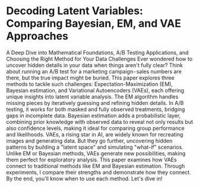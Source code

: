 # Decoding Latent Variables: Comparing Bayesian, EM, and VAE Approaches
A Deep Dive into Mathematical Foundations, A/B Testing Applications, and Choosing the Right Method for Your Data Challenges
Ever wondered how to uncover hidden details in your data when things aren't fully clear? Think about running an A/B test for a marketing campaign - sales numbers are there, but the true impact might be buried. This paper explores three methods to tackle such challenges: Expectation-Maximization (EM), Bayesian estimation, and Variational Autoencoders (VAEs), each offering unique insights into latent variable analysis.
The EM algorithm handles missing pieces by iteratively guessing and refining hidden details. In A/B testing, it works for both masked and fully observed treatments, bridging gaps in incomplete data. Bayesian estimation adds a probabilistic layer, combining prior knowledge with observed data to reveal not only results but also confidence levels, making it ideal for comparing group performance and likelihoods.
VAEs, a rising star in AI, are widely known for recreating images and generating data. But they go further, uncovering hidden patterns by building a "latent space" and simulating "what-if" scenarios. Unlike EM or Bayesian methods, VAEs generate new possibilities, making them perfect for exploratory analysis.
This paper examines how VAEs connect to traditional methods like EM and Bayesian estimation. Through experiments, I compare their strengths and demonstrate how they connect. By the end, you'll know when to use each method. Let's dive in!
